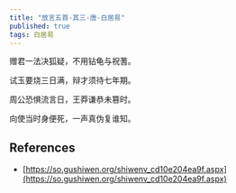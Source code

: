 ```yaml
---
title: "放言五首-其三-唐-白居易"
published: true
tags: 白居易
---
```


赠君一法决狐疑，不用钻龟与祝蓍。

试玉要烧三日满，辩才须待七年期。

周公恐惧流言日，王莽谦恭未篡时。

向使当时身便死，一声真伪复谁知。

## References

- [https://so.gushiwen.org/shiwenv_cd10e204ea9f.aspx](https://so.gushiwen.org/shiwenv_cd10e204ea9f.aspx)